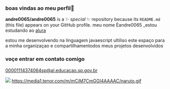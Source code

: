 ### boas vindas ao meu perfil💙
**andre0065/andre0065** is a ✨ _special_ ✨ repository because its `README.md` (this file) appears on your GitHub profile.
 meu nome Èandre0065
_estou estudando ao [alura](https://www.alura.com.br)

estou me desenvolvendo na linguagem javaescript
ultiliso este espaço para a minha organizaçao e compartilhamentodos meus projetos desenvolvidos

### voçe entrar em contato comigo

00001114374064sp@al.educacao.sp.gov.br



![](https://media1.tenor.com/m/mCiM7CmGGI4AAAAC/naruto.gif)
https://media1.tenor.com/m/mCiM7CmGGI4AAAAC/naruto.gif

